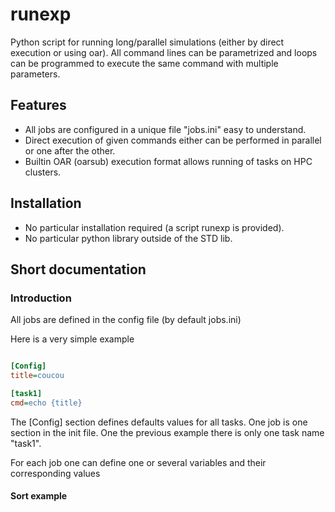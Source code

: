 runexp
======

Python script for running long/parallel simulations (either by direct execution or using oar). All command lines can be parametrized and loops can be programmed to execute the same command with multiple parameters.

## Features

- All jobs are configured in a unique file "jobs.ini" easy to understand. 
- Direct execution of given commands either can be performed in parallel or one after the other. 
- Builtin OAR (oarsub) execution format allows running of tasks on HPC clusters.

## Installation

- No particular installation required (a script runexp is provided).
- No particular python library outside of the STD lib.

## Short documentation


### Introduction
All jobs are defined in the config file (by default jobs.ini)

Here is a very simple example 

```ini

[Config]
title=coucou

[task1]
cmd=echo {title}

```

The [Config] section defines defaults values for all tasks. 
One job is one section in the init file. One the previous example there is only one task name "task1".





For each job one can define one or several variables and their corresponding values

#### Sort example


